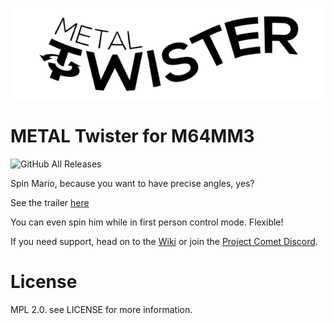 ![Logo](https://github.com/projectcomet64/metal-twister/blob/master/wiki/mT_Logo.png)
# METAL Twister for M64MM3

![GitHub All Releases](https://img.shields.io/github/downloads/projectcomet64/metal-twister/total?style=flat-square)

Spin Mario, because you want to have precise angles, yes?

See the trailer [here](https://youtu.be/gZ-X8DBJ9Y4)

You can even spin him while in first person control mode. Flexible!

If you need support, head on to the [Wiki](https://github.com/projectcomet64/metal-twister/wiki) or join the [Project Comet Discord](https://comet.glitchypsi.xyz).

# License
MPL 2.0. see LICENSE for more information.
